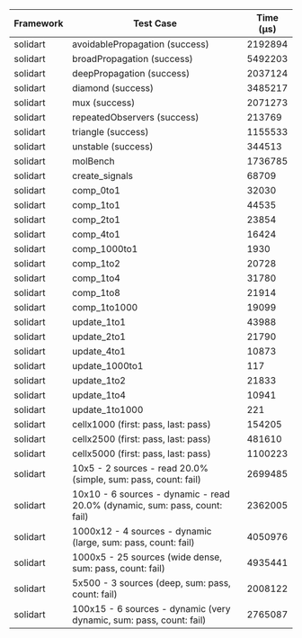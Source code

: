 | Framework | Test Case | Time (μs) |
| --- | --- | --- |
| solidart | avoidablePropagation (success) | 2192894 |
| solidart | broadPropagation (success) | 5492203 |
| solidart | deepPropagation (success) | 2037124 |
| solidart | diamond (success) | 3485217 |
| solidart | mux (success) | 2071273 |
| solidart | repeatedObservers (success) | 213769 |
| solidart | triangle (success) | 1155533 |
| solidart | unstable (success) | 344513 |
| solidart | molBench | 1736785 |
| solidart | create_signals | 68709 |
| solidart | comp_0to1 | 32030 |
| solidart | comp_1to1 | 44535 |
| solidart | comp_2to1 | 23854 |
| solidart | comp_4to1 | 16424 |
| solidart | comp_1000to1 | 1930 |
| solidart | comp_1to2 | 20728 |
| solidart | comp_1to4 | 31780 |
| solidart | comp_1to8 | 21914 |
| solidart | comp_1to1000 | 19099 |
| solidart | update_1to1 | 43988 |
| solidart | update_2to1 | 21790 |
| solidart | update_4to1 | 10873 |
| solidart | update_1000to1 | 117 |
| solidart | update_1to2 | 21833 |
| solidart | update_1to4 | 10941 |
| solidart | update_1to1000 | 221 |
| solidart | cellx1000 (first: pass, last: pass) | 154205 |
| solidart | cellx2500 (first: pass, last: pass) | 481610 |
| solidart | cellx5000 (first: pass, last: pass) | 1100223 |
| solidart | 10x5 - 2 sources - read 20.0% (simple, sum: pass, count: fail) | 2699485 |
| solidart | 10x10 - 6 sources - dynamic - read 20.0% (dynamic, sum: pass, count: fail) | 2362005 |
| solidart | 1000x12 - 4 sources - dynamic (large, sum: pass, count: fail) | 4050976 |
| solidart | 1000x5 - 25 sources (wide dense, sum: pass, count: fail) | 4935441 |
| solidart | 5x500 - 3 sources (deep, sum: pass, count: fail) | 2008122 |
| solidart | 100x15 - 6 sources - dynamic (very dynamic, sum: pass, count: fail) | 2765087 |
